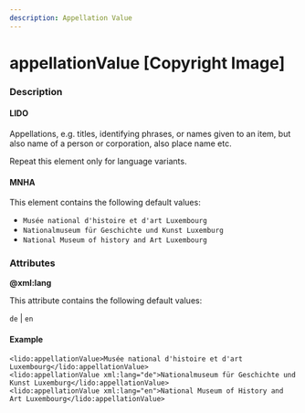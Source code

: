 ```yaml
---
description: Appellation Value
---
```


# appellationValue \[Copyright Image]

### Description

#### LIDO

Appellations, e.g. titles, identifying phrases, or names given to an item, but also name of a person or corporation, also place name etc.

Repeat this element only for language variants.

#### MNHA

This element contains the following default values:

* `Musée national d'histoire et d'art Luxembourg`
* `Nationalmuseum für Geschichte und Kunst Luxemburg`
* `National Museum of history and Art Luxembourg`

### Attributes

**@xml:lang**

This attribute contains the following default values:

`de` | `en`

#### Example

```markup
<lido:appellationValue>Musée national d'histoire et d'art Luxembourg</lido:appellationValue>
<lido:appellationValue xml:lang="de">Nationalmuseum für Geschichte und Kunst Luxemburg</lido:appellationValue>
<lido:appellationValue xml:lang="en">National Museum of History and Art Luxembourg</lido:appellationValue>
```
